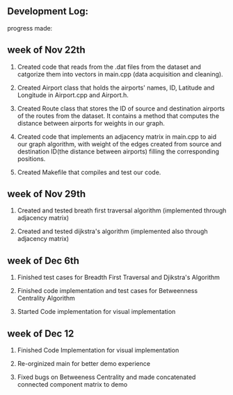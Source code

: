 ## Development Log: 



progress made:

## week of Nov 22th

1. Created code that reads from the .dat files from the dataset and catgorize them into vectors in main.cpp (data acquisition and cleaning).

2. Created Airport class that holds the airports' names, ID, Latitude and Longitude in Airport.cpp and Airport.h.

3. Created Route class that stores the ID of source and destination airports of the routes from the dataset. It contains a method that computes the distance between airports for weights in our graph.

4. Created code that implements an adjacency matrix in main.cpp to aid our graph algorithm, with weight of the edges created from source and destination ID(the distance between airports) filling the corresponding positions.

5. Created Makefile that compiles and test our code.

## week of Nov 29th

1. Created and tested breath first traversal algorithm (implemented through adjacency matrix)

2. Created and tested dijkstra's algorithm (implemented also through adjacency matrix)

## week of Dec 6th

1. Finished test cases for Breadth First Traversal and Djikstra's Algorithm

2. Finished code implementation and test cases for Betweenness Centrality Algorithm

3. Started Code implementation for visual implementation

## week of Dec 12

1. Finished Code Implementation for visual implementation

2. Re-orginized main for better demo experience

3. Fixed bugs on Betweeness Centrality and made concatenated connected component matrix to demo
